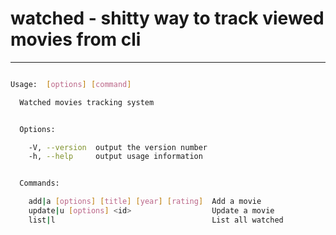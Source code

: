 # watched - shitty way to track viewed movies from cli
---

```bash

Usage:  [options] [command]

  Watched movies tracking system


  Options:

    -V, --version  output the version number
    -h, --help     output usage information


  Commands:

    add|a [options] [title] [year] [rating]  Add a movie
    update|u [options] <id>                  Update a movie
    list|l                                   List all watched

```
